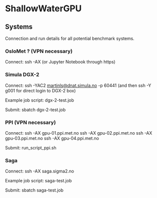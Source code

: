 # ShallowWaterGPU

## Systems
Connection and run details for all potential benchmark systems.

### OsloMet ? (VPN necessary)
Connect:
ssh -AX <ip from webpage> (or Jupyter Notebook through https)

### Simula DGX-2
Connect:
ssh -YAC2 martinls@dnat.simula.no -p 60441 (and then ssh -Y g001 for direct login to DGX-2 box)

Example job script:
dgx-2-test.job

Submit:
sbatch dgx-2-test.job

### PPI (VPN necessary)
Connect: 
ssh -AX gpu-01.ppi.met.no
ssh -AX gpu-02.ppi.met.no
ssh -AX gpu-03.ppi.met.no
ssh -AX gpu-04.ppi.met.no

Submit:
run_script_ppi.sh

### Saga
Connect:
ssh -AX saga.sigma2.no

Example job script:
saga-test.job

Submit:
sbatch saga-test.job
